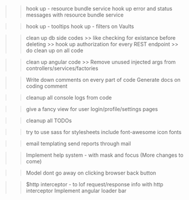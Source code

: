 
>> hook up - resource bundle service
>> hook up error and status messages with resource bundle service

>> hook up - tooltips
>> hook up - filters on Vaults

>> clean up db side codes
    >> like checking for existance before deleting
    >> hook up authorization for every REST endpoint
    >> do clean up on all code

>> clean up angular code
    >> Remove unused injected args from controllers/services/factories

>> Write down comments on every part of code
>> Generate docs on coding comment

>> cleanup all console logs from code

>> give a fancy view for user login/profile/settings pages

>> cleanup all TODOs

>> try to use sass for stylesheets
>> include font-awesome icon fonts

>> email templating
>> send reports through mail

>> Implement help system - with mask and focus
(More changes to come)

>> Model dont go away on clicking browser back button

>> $http interceptor - to lof request/response info with http interceptor
>> Implement angular loader bar
